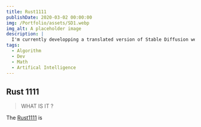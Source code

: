 ```yaml
---
title: Rust1111
publishDate: 2020-03-02 00:00:00
img: /Portfolio/assets/SD1.webp
img_alt: A placeholder image
description: |
  I'm currently developping a translated version of Stable Diffusion webui in Rust.
tags:
  - Algorithm
  - Dev
  - Math
  - Artifical Intelligence
---
```


## Rust 1111

> WHAT IS IT ?

The [Rust1111](https://github.com/Aatrick/Rust1111) is 

